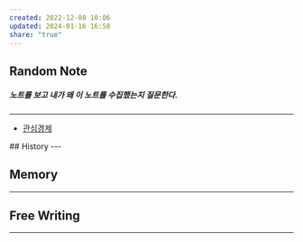 ```yaml
---  
created: 2022-12-08 10:06  
updated: 2024-01-16 16:58  
share: "true"  
---  
```

  
## Random Note  
##### 노트를 보고 내가 왜 이 노트를 수집했는지 질문한다.  
---  
<p><span><ul>  
<li><a data-tooltip-position="top" aria-label="Infinity Drawer/관심경제.md" data-href="Infinity Drawer/관심경제.md" href="Infinity Drawer/관심경제.md" class="internal-link" target="_blank" rel="noopener">관심경제</a></li>  
</ul></span></p>  
## History  
---  
  
  
  
## Memory  
---  
  
  
  
  
## Free Writing  
---  
